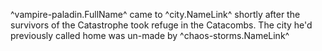 ^vampire-paladin.FullName^ came to ^city.NameLink^ shortly after the survivors of the Catastrophe took refuge in the Catacombs. The city he'd previously called home was un-made by ^chaos-storms.NameLink^